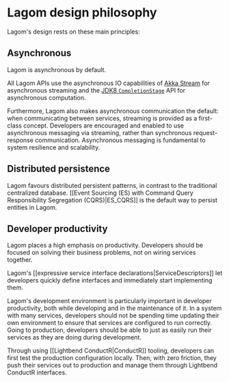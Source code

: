 <!--- Copyright (C) 2016 Lightbend Inc. <https://www.lightbend.com> -->
# Lagom design philosophy

Lagom's design rests on these main principles:

## Asynchronous

Lagom is asynchronous by default.

All Lagom APIs use the asynchronous IO capabilities of [Akka Stream](http://akka.io/) for asynchronous streaming and the [JDK8 `CompletionStage`](https://docs.oracle.com/javase/8/docs/api/java/util/concurrent/CompletionStage.html) API for asynchronous computation.

Furthermore, Lagom also makes asynchronous communication the default: when communicating between services, streaming is provided as a first-class concept. Developers are encouraged and enabled to use asynchronous messaging via streaming, rather than synchronous request-response communication. Asynchronous messaging is fundamental to system resilience and scalability.

## Distributed persistence

Lagom favours distributed persistent patterns, in contrast to the traditional centralized database. [[Event Sourcing (ES) with Command Query Responsibility Segregation (CQRS)|ES_CQRS]] is the default way to persist entities in Lagom.

## Developer productivity

Lagom places a high emphasis on productivity. Developers should be focused on solving their business problems, not on wiring services together.

Lagom's [[expressive service interface declarations|ServiceDescriptors]] let developers quickly define interfaces and immediately start implementing them.

Lagom's development environment is particularly important in developer productivity, both while developing and in the maintenance of it. In a system with many services, developers should not be spending time updating their own environment to ensure that services are configured to run correctly. Going to production, developers should be able to just as easily run their services as they are doing during development.

Through using [[Lightbend ConductR|ConductR]] tooling, developers can first test the production configuration locally. Then, with zero friction, they push their services out to production and manage them through Lightbend ConductR interfaces.
